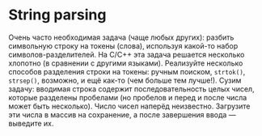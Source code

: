 # String parsing

Очень часто необходимая задача (чаще любых других): разбить символьную строку на токены (слова), используя какой-то набор символов-разделителей. На C/С++ эта задача решается несколько хлопотно (в сравнении с другими языками). Реализуйте несколько способов разделения строки на токены: ручным поиском, `strtok()`, `strsep()`, возможно, и ещё как-то (чем больше тем лучше!).
Сузим задачу: вводимая строка содержит последовательность целых чисел, которые разделены пробелами (но пробелов и перед и после числа может быть несколько). Число чисел наперёд неизвестно. Загрузите эти числа в массив на сохранение, а после завершения ввода — выведите их.
